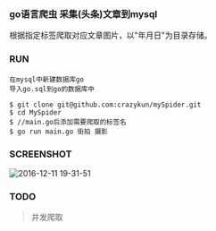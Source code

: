 ### go语言爬虫 采集(头条)文章到mysql

根据指定标签爬取对应文章图片，以"年月日"为目录存储。

### RUN

```
在mysql中新建数据库go
导入go.sql到go的数据库中

$ git clone git@github.com:crazykun/mySpider.git
$ cd MySpider
$ //main.go后添加需要爬取的标签名
$ go run main.go 街拍 摄影
```

### SCREENSHOT

![2016-12-11 19-31-51](https://cloud.githubusercontent.com/assets/1927478/21079839/4849bd16-bfd9-11e6-8bed-ea2517e11b8a.gif)


### TODO 

> 并发爬取

